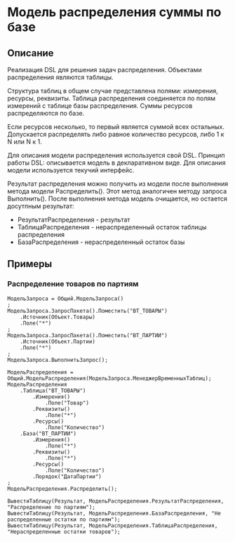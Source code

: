 # Модель распределения суммы по базе

## Описание

Реализация DSL для решения задач распределения. Объектами распределения являются таблицы.

Структура таблиц в общем случае представлена полями: измерения, ресурсы, реквизиты. Таблица распределения соединяется по полям измерений с таблице базы распределения. Суммы ресурсов распределяются по базе.

Если ресурсов несколько, то первый является суммой всех остальных. Допускается распределять либо равное количество ресурсов, либо 1 к N или N к 1.

Для описания модели распределения используется свой DSL. Принцип работы DSL: описывается модель в декларативном виде. Для описания модели используется текучий интерфейс.

Результат распределения можно получить из модели после выполнения метода модели Распределить(). Этот метод аналогичен методу запроса Выполнить(). После выполнения метода модель очищается, но остается досутпным результат:

- РезультатРаспределения - результат
- ТаблицаРаспределения - нераспределенный остаток таблицы распределения
- БазаРаспределения - нераспределенный остаток базы

## Примеры

### Распределение товаров по партиям

	МодельЗапроса = Общий.МодельЗапроса()
	;
	МодельЗапроса.ЗапросПакета().Поместить("ВТ_ТОВАРЫ")
		.Источник(Объект.Товары)
		.Поле("*")
	;
	МодельЗапроса.ЗапросПакета().Поместить("ВТ_ПАРТИИ")
		.Источник(Объект.Партии)
		.Поле("*")
	;
	МодельЗапроса.ВыполнитьЗапрос();
	
	МодельРаспределения = Общий.МодельРаспределения(МодельЗапроса.МенеджерВременныхТаблиц);
	МодельРаспределения
		.Таблица("ВТ_ТОВАРЫ")
			.Измерения()
				.Поле("Товар")
			.Реквизиты()
				.Поле("*")
			.Ресурсы()
				.Поле("Количество")
		.База("ВТ_ПАРТИИ")
			.Измерения()
				.Поле("*")
			.Реквизиты()
				.Поле("*")
			.Ресурсы()
				.Поле("Количество")
			.Порядок("ДатаПартии")
	;
	МодельРаспределения.Распределить();
	
	ВывестиТаблицу(Результат, МодельРаспределения.РезультатРаспределения, "Распределение по партиям");
	ВывестиТаблицу(Результат, МодельРаспределения.БазаРаспределения, "Не распределенные остатки по партиям");
	ВывестиТаблицу(Результат, МодельРаспределения.ТаблицаРаспределения, "Нераспределенные остатки товаров");
